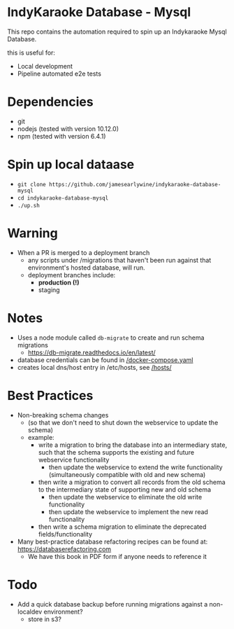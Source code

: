 # IndyKaraoke Database - Mysql

This repo contains the automation required to spin up an Indykaraoke Mysql Database.

this is useful for:
  - Local development
  - Pipeline automated e2e tests

# Dependencies
- git
- nodejs (tested with version 10.12.0)
- npm (tested with version 6.4.1)

# Spin up local dataase
- `git clone https://github.com/jamesearlywine/indykaraoke-database-mysql`
- `cd indykaraoke-database-mysql`
- `./up.sh`

# Warning
- When a PR is merged to a deployment branch
  - any scripts under /migrations that haven't been run against that environment's hosted database, will run.
  - deployment branches include:
    - **production (!)**
    - staging

# Notes
- Uses a node module called `db-migrate` to create and run schema migrations
  - https://db-migrate.readthedocs.io/en/latest/
- database credentials can be found in [/docker-compose.yaml](docker-compose.yaml)
- creates local dns/host entry in /etc/hosts, see [/hosts/](/hosts/)


# Best Practices
- Non-breaking schema changes
  - (so that we don't need to shut down the webservice to update the schema)
  - example:
    - write a migration to bring the database into an intermediary state, such that the schema supports the existing and future webservice functionality
      - then update the webservice to extend the write functionality (simultaneously compatible with old and new schema)
    - then write a migration to convert all records from the old schema to the intermediary state of supporting new and old schema
      - then update the webservice to eliminate the old write functionality
      - then update the webservice to implement the new read functionality
    - then write a schema migration to eliminate the deprecated fields/functionality
- Many best-practice database refactoring recipes can be found at: https://databaserefactoring.com
  - We have this book in PDF form if anyone needs to reference it


# Todo
- Add a quick database backup before running migrations against a non-localdev environment?
  - store in s3?